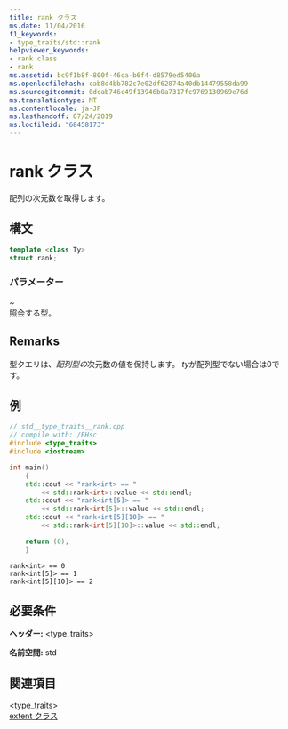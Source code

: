 ```yaml
---
title: rank クラス
ms.date: 11/04/2016
f1_keywords:
- type_traits/std::rank
helpviewer_keywords:
- rank class
- rank
ms.assetid: bc9f1b8f-800f-46ca-b6f4-d8579ed5406a
ms.openlocfilehash: cab8d4bb782c7e02df62874a40db14479558da99
ms.sourcegitcommit: 0dcab746c49f13946b0a7317fc9769130969e76d
ms.translationtype: MT
ms.contentlocale: ja-JP
ms.lasthandoff: 07/24/2019
ms.locfileid: "68458173"
---
```

# <a name="rank-class"></a>rank クラス

配列の次元数を取得します。

## <a name="syntax"></a>構文

```cpp
template <class Ty>
struct rank;
```

### <a name="parameters"></a>パラメーター

*~* \
照会する型。

## <a name="remarks"></a>Remarks

型クエリは、*配列型の*次元数の値を保持します。 *ty*が配列型でない場合は0です。

## <a name="example"></a>例

```cpp
// std__type_traits__rank.cpp
// compile with: /EHsc
#include <type_traits>
#include <iostream>

int main()
    {
    std::cout << "rank<int> == "
        << std::rank<int>::value << std::endl;
    std::cout << "rank<int[5]> == "
        << std::rank<int[5]>::value << std::endl;
    std::cout << "rank<int[5][10]> == "
        << std::rank<int[5][10]>::value << std::endl;

    return (0);
    }
```

```Output
rank<int> == 0
rank<int[5]> == 1
rank<int[5][10]> == 2
```

## <a name="requirements"></a>必要条件

**ヘッダー:** \<type_traits>

**名前空間:** std

## <a name="see-also"></a>関連項目

[<type_traits>](../standard-library/type-traits.md)\
[extent クラス](../standard-library/extent-class.md)
